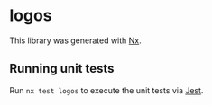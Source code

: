 # logos

This library was generated with [Nx](https://nx.dev).

## Running unit tests

Run `nx test logos` to execute the unit tests via [Jest](https://jestjs.io).
